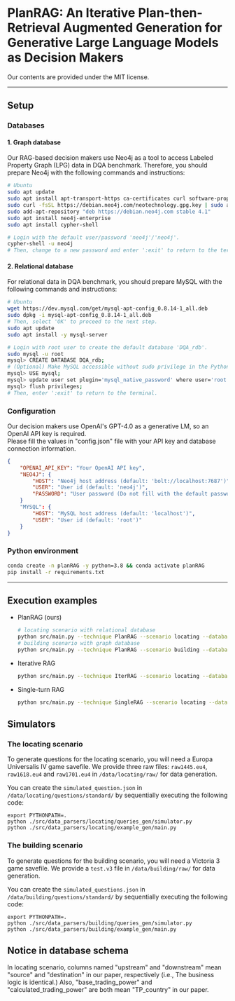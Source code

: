 # PlanRAG: An Iterative Plan-then-Retrieval Augmented Generation for Generative Large Language Models as Decision Makers

Our contents are provided under the MIT license.

***
## Setup 
### Databases
#### 1. Graph database
Our RAG-based decision makers use Neo4j as a tool to access Labeled Property Graph (LPG) data in DQA benchmark.
Therefore, you should prepare Neo4j with the following commands and instructions:
```bash
# Ubuntu
sudo apt update
sudo apt install apt-transport-https ca-certificates curl software-properties-common
sudo curl -fsSL https://debian.neo4j.com/neotechnology.gpg.key | sudo apt-key add -
sudo add-apt-repository "deb https://debian.neo4j.com stable 4.1"
sudo apt install neo4j-enterprise
sudo apt install cypher-shell

# Login with the default user/password 'neo4j'/'neo4j'.
cypher-shell -u neo4j
# Then, change to a new password and enter ':exit' to return to the terminal.
```
#### 2. Relational database
For relational data in DQA benchmark, you should prepare MySQL with the following commands and instructions:
```bash
# Ubuntu
wget https://dev.mysql.com/get/mysql-apt-config_0.8.14-1_all.deb
sudo dpkg -i mysql-apt-config_0.8.14-1_all.deb
# Then, select 'OK' to proceed to the next step.
sudo apt update
sudo apt install -y mysql-server

# Login with root user to create the default database 'DQA_rdb'.
sudo mysql -u root
mysql> CREATE DATABASE DQA_rdb;
# (Optional) Make MySQL accessible without sudo privilege in the Python environment.
mysql> USE mysql;
mysql> update user set plugin='mysql_native_password' where user='root';
mysql> flush privileges;
# Then, enter ':exit' to return to the terminal.
```
### Configuration
Our decision makers use OpenAI's GPT-4.0 as a generative LM, so an OpenAI API key is required.   
Please fill the values in "config.json" file with your API key and database connection information.
```json
{
    "OPENAI_API_KEY": "Your OpenAI API key",
    "NEO4J": {
        "HOST": "Neo4j host address (default: 'bolt://localhost:7687')", 
        "USER": "User id (default: 'neo4j')",
        "PASSWORD": "User password (Do not fill with the default password 'neo4j')"
    }
    "MYSQL": {
        "HOST": "MySQL host address (default: 'localhost')",
        "USER": "User id (default: 'root')"
    }
}
```
### Python environment
```bash
conda create -n planRAG -y python=3.8 && conda activate planRAG
pip install -r requirements.txt
```

***
## Execution examples
+ PlanRAG (ours)
  ```bash
  # locating scenario with relational database
  python src/main.py --technique PlanRAG --scenario locating --database relational --question_num 1
  # building scenario with graph database
  python src/main.py --technique PlanRAG --scenario building --database graph --question_num 1
  ```
+ Iterative RAG
  ```bash
  python src/main.py --technique IterRAG --scenario locating --database graph --question_num 1
  ```
+ Single-turn RAG
  ```bash
  python src/main.py --technique SingleRAG --scenario locating --database graph --question_num 1
  ```

## Simulators



### The locating scenario

To generate questions for the locating scenario, you will need a Europa Universalis IV game savefile. We provide three raw files: `raw1445.eu4`, `raw1618.eu4` and `raw1701.eu4` in `/data/locating/raw/` for data generation.

You can create the `simulated_question.json` in `/data/locating/questions/standard/` by sequentially executing the following code:

```
export PYTHONPATH=.
python ./src/data_parsers/locating/queries_gen/simulator.py
python ./src/data_parsers/locating/example_gen/main.py
```

<!-- savefile 여러개를 넣어줘야 함. 이름은 연도를 따라 raw1444.eu4 등으로 작성할 것-->




### The building scenario


To generate questions for the building scenario, you will need a Victoria 3 game savefile. We provide a `test.v3` file in `/data/building/raw/` for data generation.

You can create the `simulated_questions.json` in `/data/building/questions/standard/` by sequentially executing the following code:

```
export PYTHONPATH=.
python ./src/data_parsers/building/queries_gen/simulator.py
python ./src/data_parsers/building/example_gen/main.py
```

## Notice in database schema
In locating scenario, columns named "upstream" and "downstream" mean "source" and "destination" in our paper, respectively (i.e., The business logic is identical.)
Also, "base_trading_power" and "calculated_trading_power" are both mean "TP_country" in our paper.